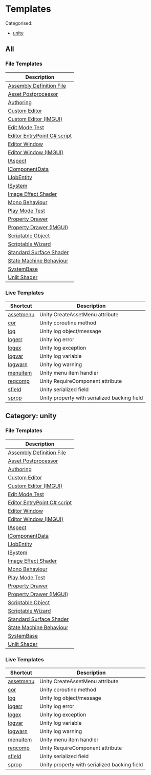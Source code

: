 # Templates

Categorised:

* [unity](#unity)

## All

### File Templates

| Description                                              |
|----------------------------------------------------------|
| [Assembly Definition File](File/AsmDef.md)               |
| [Asset Postprocessor](File/AssetPostprocessor.md)        |
| [Authoring](File/AuthoringMonoBehaviour.md)              |
| [Custom Editor](File/CustomEditorNew.md)                 |
| [Custom Editor (IMGUI)](File/CustomEditor.md)            |
| [Edit Mode Test](File/EditModeTest.md)                   |
| [Editor EntryPoint C# script](File/EditorEntryPoint.md)  |
| [Editor Window](File/EditorWindowNew.md)                 |
| [Editor Window (IMGUI)](File/EditorWindow.md)            |
| [IAspect](File/Aspect.md)                                |
| [IComponentData](File/ComponentData.md)                  |
| [IJobEntity](File/JobEntity.md)                          |
| [ISystem](File/System.md)                                |
| [Image Effect Shader](File/ImageEffectShader.md)         |
| [Mono Behaviour](File/MonoBehaviour.md)                  |
| [Play Mode Test](File/PlayModeTest.md)                   |
| [Property Drawer](File/PropertyDrawerNew.md)             |
| [Property Drawer (IMGUI)](File/PropertyDrawer.md)        |
| [Scriptable Object](File/ScriptableObject.md)            |
| [Scriptable Wizard](File/ScriptableWizard.md)            |
| [Standard Surface Shader](File/StandardSurfaceShader.md) |
| [State Machine Behaviour](File/StateMachineBehaviour.md) |
| [SystemBase](File/SystemBase.md)                         |
| [Unlit Shader](File/UnlitShader.md)                      |


### Live Templates

| Shortcut                                            | Description                                  |
|-----------------------------------------------------|----------------------------------------------|
| [assetmenu](Live/CreateAssetMenu.md)                | Unity CreateAssetMenu attribute              |
| [cor](Live/Coroutine.md)                            | Unity coroutine method                       |
| [log](Live/DebugLog.md)                             | Unity log object/message                     |
| [logerr](Live/DebugLogError.md)                     | Unity log error                              |
| [logex](Live/DebugLogException.md)                  | Unity log exception                          |
| [logvar](Live/DebugLogVar.md)                       | Unity log variable                           |
| [logwarn](Live/DebugLogWarning.md)                  | Unity log warning                            |
| [menuitem](Live/MenuItem.md)                        | Unity menu item handler                      |
| [reqcomp](Live/RequireComponent.md)                 | Unity RequireComponent attribute             |
| [sfield](Live/SerialisedField.md)                   | Unity serialized field                       |
| [sprop](Live/PropertyWithSerialisedBackingField.md) | Unity property with serialized backing field |

<a name="unity"></a>
## Category: unity

### File Templates

| Description                                              |
|----------------------------------------------------------|
| [Assembly Definition File](File/AsmDef.md)               |
| [Asset Postprocessor](File/AssetPostprocessor.md)        |
| [Authoring](File/AuthoringMonoBehaviour.md)              |
| [Custom Editor](File/CustomEditorNew.md)                 |
| [Custom Editor (IMGUI)](File/CustomEditor.md)            |
| [Edit Mode Test](File/EditModeTest.md)                   |
| [Editor EntryPoint C# script](File/EditorEntryPoint.md)  |
| [Editor Window](File/EditorWindowNew.md)                 |
| [Editor Window (IMGUI)](File/EditorWindow.md)            |
| [IAspect](File/Aspect.md)                                |
| [IComponentData](File/ComponentData.md)                  |
| [IJobEntity](File/JobEntity.md)                          |
| [ISystem](File/System.md)                                |
| [Image Effect Shader](File/ImageEffectShader.md)         |
| [Mono Behaviour](File/MonoBehaviour.md)                  |
| [Play Mode Test](File/PlayModeTest.md)                   |
| [Property Drawer](File/PropertyDrawerNew.md)             |
| [Property Drawer (IMGUI)](File/PropertyDrawer.md)        |
| [Scriptable Object](File/ScriptableObject.md)            |
| [Scriptable Wizard](File/ScriptableWizard.md)            |
| [Standard Surface Shader](File/StandardSurfaceShader.md) |
| [State Machine Behaviour](File/StateMachineBehaviour.md) |
| [SystemBase](File/SystemBase.md)                         |
| [Unlit Shader](File/UnlitShader.md)                      |


### Live Templates

| Shortcut                                            | Description                                  |
|-----------------------------------------------------|----------------------------------------------|
| [assetmenu](Live/CreateAssetMenu.md)                | Unity CreateAssetMenu attribute              |
| [cor](Live/Coroutine.md)                            | Unity coroutine method                       |
| [log](Live/DebugLog.md)                             | Unity log object/message                     |
| [logerr](Live/DebugLogError.md)                     | Unity log error                              |
| [logex](Live/DebugLogException.md)                  | Unity log exception                          |
| [logvar](Live/DebugLogVar.md)                       | Unity log variable                           |
| [logwarn](Live/DebugLogWarning.md)                  | Unity log warning                            |
| [menuitem](Live/MenuItem.md)                        | Unity menu item handler                      |
| [reqcomp](Live/RequireComponent.md)                 | Unity RequireComponent attribute             |
| [sfield](Live/SerialisedField.md)                   | Unity serialized field                       |
| [sprop](Live/PropertyWithSerialisedBackingField.md) | Unity property with serialized backing field |

